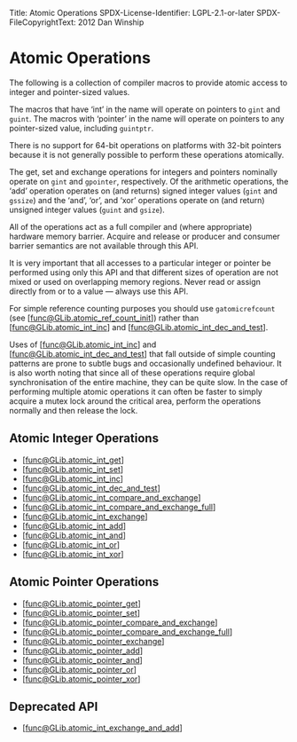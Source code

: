 Title: Atomic Operations
SPDX-License-Identifier: LGPL-2.1-or-later
SPDX-FileCopyrightText: 2012 Dan Winship

# Atomic Operations

The following is a collection of compiler macros to provide atomic
access to integer and pointer-sized values.

The macros that have ‘int’ in the name will operate on pointers to `gint` and
`guint`.  The macros with ‘pointer’ in the name will operate on pointers to any
pointer-sized value, including `guintptr`.

There is no support for 64-bit operations on platforms with 32-bit pointers
because it is not generally possible to perform these operations atomically.

The get, set and exchange operations for integers and pointers
nominally operate on `gint` and `gpointer`, respectively.  Of the
arithmetic operations, the ‘add’ operation operates on (and returns)
signed integer values (`gint` and `gssize`) and the ‘and’, ‘or’, and
‘xor’ operations operate on (and return) unsigned integer values
(`guint` and `gsize`).

All of the operations act as a full compiler and (where appropriate)
hardware memory barrier.  Acquire and release or producer and
consumer barrier semantics are not available through this API.

It is very important that all accesses to a particular integer or
pointer be performed using only this API and that different sizes of
operation are not mixed or used on overlapping memory regions.  Never
read or assign directly from or to a value — always use this API.

For simple reference counting purposes you should use `gatomicrefcount`
(see [func@GLib.atomic_ref_count_init]) rather than [func@GLib.atomic_int_inc]
and [func@GLib.atomic_int_dec_and_test].

Uses of [func@GLib.atomic_int_inc] and [func@GLib.atomic_int_dec_and_test]
that fall outside of simple counting patterns are prone to
subtle bugs and occasionally undefined behaviour.  It is also worth
noting that since all of these operations require global
synchronisation of the entire machine, they can be quite slow.  In
the case of performing multiple atomic operations it can often be
faster to simply acquire a mutex lock around the critical area,
perform the operations normally and then release the lock.

## Atomic Integer Operations

 * [func@GLib.atomic_int_get]
 * [func@GLib.atomic_int_set]
 * [func@GLib.atomic_int_inc]
 * [func@GLib.atomic_int_dec_and_test]
 * [func@GLib.atomic_int_compare_and_exchange]
 * [func@GLib.atomic_int_compare_and_exchange_full]
 * [func@GLib.atomic_int_exchange]
 * [func@GLib.atomic_int_add]
 * [func@GLib.atomic_int_and]
 * [func@GLib.atomic_int_or]
 * [func@GLib.atomic_int_xor]

## Atomic Pointer Operations

 * [func@GLib.atomic_pointer_get]
 * [func@GLib.atomic_pointer_set]
 * [func@GLib.atomic_pointer_compare_and_exchange]
 * [func@GLib.atomic_pointer_compare_and_exchange_full]
 * [func@GLib.atomic_pointer_exchange]
 * [func@GLib.atomic_pointer_add]
 * [func@GLib.atomic_pointer_and]
 * [func@GLib.atomic_pointer_or]
 * [func@GLib.atomic_pointer_xor]

## Deprecated API

 * [func@GLib.atomic_int_exchange_and_add]

